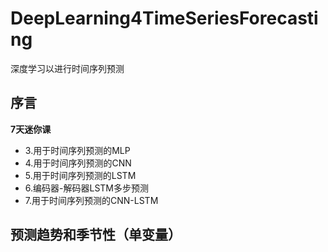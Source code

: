 # DeepLearning4TimeSeriesForecasting
深度学习以进行时间序列预测
## 序言  
**7天迷你课**  
  + 3.用于时间序列预测的MLP  
  + 4.用于时间序列预测的CNN  
  + 5.用于时间序列预测的LSTM  
  + 6.编码器-解码器LSTM多步预测  
  + 7.用于时间序列预测的CNN-LSTM  
## 预测趋势和季节性（单变量）
